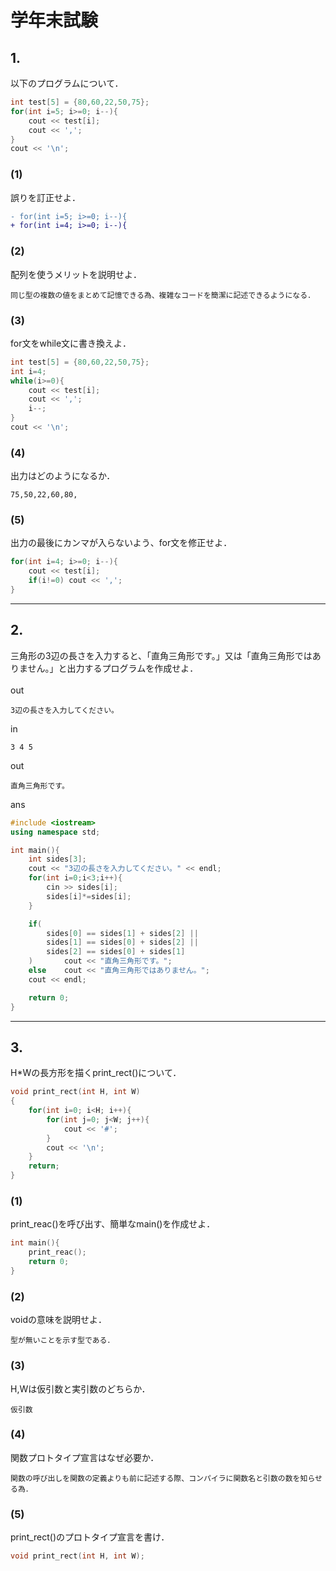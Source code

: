 # 学年末試験

## 1.
以下のプログラムについて．
``` cpp
int test[5] = {80,60,22,50,75};
for(int i=5; i>=0; i--){
    cout << test[i];
    cout << ',';
}
cout << '\n';
```

### (1)
誤りを訂正せよ．
``` diff
- for(int i=5; i>=0; i--){
+ for(int i=4; i>=0; i--){
```

### (2)
配列を使うメリットを説明せよ．
```
同じ型の複数の値をまとめて記憶できる為、複雑なコードを簡潔に記述できるようになる．
```

### (3)
for文をwhile文に書き換えよ．
``` cpp
int test[5] = {80,60,22,50,75};
int i=4;
while(i>=0){
    cout << test[i];
    cout << ',';
    i--;
}
cout << '\n';
```

### (4)
出力はどのようになるか．
```
75,50,22,60,80,

```

### (5)
出力の最後にカンマが入らないよう、for文を修正せよ．
```cpp
for(int i=4; i>=0; i--){
    cout << test[i];
    if(i!=0) cout << ',';
}
```

***

## 2.
三角形の3辺の長さを入力すると、「直角三角形です。」又は「直角三角形ではありません。」と出力するプログラムを作成せよ．<br><br>
out
```
3辺の長さを入力してください。
```
in
```
3 4 5
```
out
```
直角三角形です。
```

ans
```cpp
#include <iostream>
using namespace std;

int main(){
    int sides[3];
    cout << "3辺の長さを入力してください。" << endl;
    for(int i=0;i<3;i++){
        cin >> sides[i];
        sides[i]*=sides[i];
    }

    if(
        sides[0] == sides[1] + sides[2] ||
        sides[1] == sides[0] + sides[2] ||
        sides[2] == sides[0] + sides[1]
    )       cout << "直角三角形です。";
    else    cout << "直角三角形ではありません。";
    cout << endl;

    return 0;
}
```

***

## 3.
H*Wの長方形を描くprint_rect()について．
```cpp
void print_rect(int H, int W)
{
    for(int i=0; i<H; i++){
        for(int j=0; j<W; j++){
            cout << '#';
        }
        cout << '\n';
    }
    return;
}
```

### (1)
print_reac()を呼び出す、簡単なmain()を作成せよ．
```cpp
int main(){
    print_reac();
    return 0;
}
```

### (2)
voidの意味を説明せよ．
```
型が無いことを示す型である．
```

### (3)
H,Wは仮引数と実引数のどちらか．
```
仮引数
```

### (4)
関数プロトタイプ宣言はなぜ必要か．
```
関数の呼び出しを関数の定義よりも前に記述する際、コンパイラに関数名と引数の数を知らせる為．
```

### (5)
print_rect()のプロトタイプ宣言を書け．
```cpp
void print_rect(int H, int W);
```
